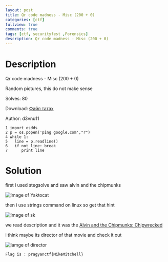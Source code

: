 ```yaml
---
layout: post
title: Qr code madness - Misc (200 + 0)
categories: [ctf]
fullview: true
comments: true
tags: [ctf, securityfest ,Forensics]
description: Qr code madness - Misc (200 + 0)
---
```

**Description**
===
Qr code madness - Misc (200 + 0) 

Random pictures, this do not make sense 

Solves: 80

Download: [Файл татах](http://dl.ctf.rocks/qrcodemadness.7z)

Author: d3vnu11

```
1 import osdds
2 p = os.popen('ping google.com',"r")
4 while 1:
5   line = p.readline()
6   if not line: break
7      print line

```


**Solution**
===


first i used stegsolve and saw alvin and the chipmunks

![Image of Yaktocat](https://1.bp.blogspot.com/-DFP8gu-6O-E/WLu-75F0Y5I/AAAAAAAABdQ/e1huGAjCVIEKtwNUFM9EMq1ww2JV4M8nQCLcB/s320/bodlogo4.png)

then i use strings command on linux so get that hint

![Image of sk](https://4.bp.blogspot.com/-74UY9Nd8zh0/WLu_4pCcFxI/AAAAAAAABdY/XVk4r7eG50kpLoEpORbea6llZ9O3SDEzwCLcB/s320/bodlogo4-2.png)


we read description and it was the  <a class="btn btn-default" href="http://www.imdb.com/title/tt1615918/?ref_=tt_rec_tt" >Alvin and the Chipmunks: Chipwrecked</a>

i think maybe its director of that movie and check it out

![Iamge of director](https://2.bp.blogspot.com/-64PDcmu_5PM/WLvARJaGHJI/AAAAAAAABdc/l-JDil-ipRMkjPmijXbNLk3Rec01PlvuACLcB/s320/bodlogo4-3.png)

`Flag is : pragyanctf{MikeMitchell}`
